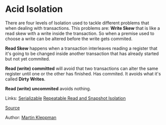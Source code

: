 # Acid Isolation

There are four levels of Isolation used to tackle different problems that when dealing with transactions. 
This problems are:
**Write Skew** that is like a read skew with a write inside the transaction. So when a premise used to choose a write can be altered before the write gets commited. 

**Read Skew** happens when a transaction interleaves reading a register that it's going to be changed inside another transaction that has already started but not yet commited.  

**Read (write) committed** will avoid that two transactions can alter the same register until one or the other has finished. Has commited. It avoids what it's called **Dirty Writes**.

**Read (write) uncommited** avoids nothing.

Links: 
[Serializable](serializable.md)
[Repeatable Read and Snapshot Isolation](repeatable-read_snapshot-isolation.md)


[Source](https://www.youtube.com/watch?v=5ZjhNTM8XU8)

Author: [Martin Kleppman](../authors/martin_kleppman.md)
